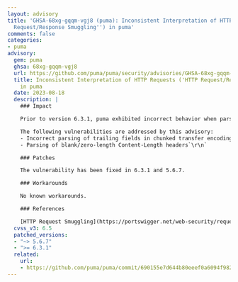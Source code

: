 ```yaml
---
layout: advisory
title: 'GHSA-68xg-gqqm-vgj8 (puma): Inconsistent Interpretation of HTTP Requests (''HTTP
  Request/Response Smuggling'') in puma'
comments: false
categories:
- puma
advisory:
  gem: puma
  ghsa: 68xg-gqqm-vgj8
  url: https://github.com/puma/puma/security/advisories/GHSA-68xg-gqqm-vgj8
  title: Inconsistent Interpretation of HTTP Requests ('HTTP Request/Response Smuggling')
    in puma
  date: 2023-08-18
  description: |
    ### Impact

    Prior to version 6.3.1, puma exhibited incorrect behavior when parsing chunked transfer encoding bodies and zero-length Content-Length headers in a way that allowed HTTP request smuggling.

    The following vulnerabilities are addressed by this advisory:
    - Incorrect parsing of trailing fields in chunked transfer encoding bodies
    - Parsing of blank/zero-length Content-Length headers`\r\n`

    ### Patches

    The vulnerability has been fixed in 6.3.1 and 5.6.7.

    ### Workarounds

    No known workarounds.

    ### References

    [HTTP Request Smuggling](https://portswigger.net/web-security/request-smuggling)
  cvss_v3: 6.5
  patched_versions:
  - "~> 5.6.7"
  - ">= 6.3.1"
  related:
    url:
    - https://github.com/puma/puma/commit/690155e7d644b80eeef0a6094f9826ee41f1080a
---
```

